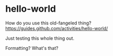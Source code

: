 # hello-world
How do you use this old-fangeled thing? https://guides.github.com/activities/hello-world/

Just testing this whole thing out.

Formatting? What's that?
